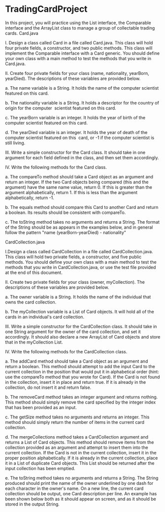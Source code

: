 # TradingCardProject

In this project, you will practice using the List interface, the Comparable interface and the ArrayList class to manage a group of collectable trading cards. 
Card.java 

I. Design a class called Card in a file called Card.java. This class will hold four private fields, a constructor, and two public methods. This class will implement the Comparable interface with a Card generic. You should define your own class with a main method to test the methods that you write in Card.java.

II. Create four private fields for your class (name, nationality, yearBorn, yearDied). The descriptions of these variables are provided below. 

a.	The name variable is a String. It holds the name of the computer scientist featured on this card.  

b.	The nationality variable is a String. It holds a descriptor for the country of origin for the computer  scientist featured on this card.  

c.	The yearBorn variable is an integer. It holds the year of birth of the computer scientist featured on this card. 

d.	The yearDied variable is an integer. It holds the year of death of the computer scientist featured on this  card, or -1 if the computer scientist is still living. 

III. Write a simple constructor for the Card class. It should take in one argument for each field defined in the class, and then set them accordingly. 

IV. Write the following methods for the Card class.

a.	The compareTo method should take a Card object as an argument and return an integer. If the two Card objects being compared (this and the argument) have the same name value, return 0. If this is greater than the argument alphabetically, return 1. If this is less than the argument alphabetically, return -1. 

b.	The equals method should compare this Card to another Card and return a boolean. Its results should be consistent with compareTo. 

c.	The toString method takes no arguments and returns a String. The format of the String should be as appears in the examples below, and in general follow the pattern "name (yearBorn-yearDied) - nationality"

CardCollection.java

I.Design a class called CardCollection in a file called CardCollection.java. This class will hold two private fields, a constructor, and five public methods. You should define your own class with a main method to test the methods that you write in CardCollection.java, or use the test file provided at the end of this document. 

II. Create two private fields for your class (owner, myCollection). The descriptions of these variables are provided below.

a.	The owner variable is a String. It holds the name of the individual that owns the card collection. 

b.	The myCollection variable is a List of Card objects. It will hold all of the cards in an individual's card collection. 

III. Write a simple constructor for the CardCollection class. It should take in one String argument for the owner of the card collection, and set it accordingly. It should also declare a new ArrayList of Card objects and store that in the myCollection List.

IV. Write the following methods for the CardCollection class. 

a. The addCard method should take a Card object as an argument and return a boolean. This method should attempt to add the input Card to the current collection in the position that would put it in alphabetical order (hint: use the compareTo method that you wrote for Card). If the Card is not found in the collection, insert it in place and return true. If it is already in the collection, do not insert it and return false.

b. The removeCard method takes an integer argument and returns nothing. This method should simply remove the card specified by the integer index that has been provided as an input.

c.  The getSize method takes no arguments and returns an integer. This method should simply return the number of items in the current card collection.

d. The mergeCollections method takes a CardCollection argument and returns a List of Card objects. This method should remove items from the collection provided as an argument and attempt to insert them into the current collection. If the Card is not in the current collection, insert it in the proper position alphabetically. If it is already in the current collection, place it in a List of duplicate Card objects. This List should be returned after the input collection has been emptied.

e. The toString method takes no arguments and returns a String. The String produced should print the name of the owner underlined by one dash for each character in the owner's name. On a new line, the current card collection should be output, one Card description per line. An example has been shown below both as it should appear on screen, and as it should be stored in the output String. 
